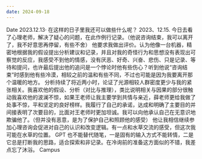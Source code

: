 ```yaml
---
date: 2024-09-18
---
```


Date
2023.12.13·
在这样的日子里我还可以做些什么呢？
2023、12.15.
今日去看了心理老师，解决了疑心的问题，在此作例行记录。（他说咨询结束，我可以离开了，我不好意思再停留，有些不舍）
他要求我做出评价。认为他像一台机器，精密地根据我的假设提出分析建议和记录，并且对我的奇怪行为和思想没有表现出可察觉的反应，我感受不到他的情感，没有厌恶、好奇、兴奋、悲伤、只是记录、等待和提问，也许最后提出他的追问是一个悖论时他有些伤心？听到他说“咨询结束”时感到他有些冷漠，相较之前的温和有些不同，不过也可能是因为我要离开那个温暖的地方。
分析持续了将近两小时，论证了光源相较人群密度更少与我的紧张相关。我喜欢他的假设、分析（对比与推理），类比说明相关与因果的部分很触动我喜欢他的波澜不惊，如果王老师让我主要学到共情与亲近，薛老师更给我做了处事不惊，平和坚定的良好榜样。我履行了自己的承诺，达成和明确了主要目的并间接表明了次要目的，比面对王老师时更加坦诚。我可以向他承认自己在无意识地欺骗他了。（但并没有恶意，是为了保护自己和照顾他的感受）
他让我相信继续参加心理咨询会促进对自己的认识和改变逻辑。有一点和水草交流的感受，但这次我可能在水草的位置。
GPT 也不能替代随笔，一是固有的输入方式不能转情，二是它总是打断我的思路，适合探索和非记录。在冷询前的准备这方面似的不错，我差点忘了沐浴。
Campus
